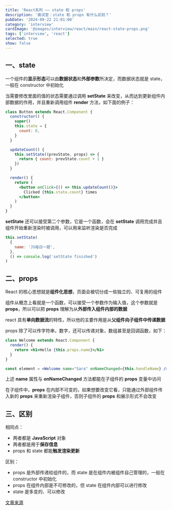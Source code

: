 ```yaml
---
title: 'React系列 —— state 和 props'
description: '面试官：state 和 props 有什么区别？'
pubDate: '2024-09-22 21:01:00'
category: 'interview'
cardImage: '@images/interview/react/main/react-state-props.png'
tags: ['interview', 'react']
selected: true
show: false
---
```


## 一、state

一个组件的**显示形态**可以由**数据状态**和**外部参数**所决定，而数据状态就是 state，一般在 constructor 中初始化

当需要修改里面的值的状态需要通过调用 **setState** 来改变，从而达到更新组件内部数据的作用，并且重新调用组件 **render** 方法，如下面的例子：

```jsx
class Button extends React.Component {
  constructor() {
    super()
    this.state = {
      count: 0,
    }
  }

  updateCount() {
    this.setState((prevState, props) => {
      return { count: prevState.count + 1 }
    })
  }

  render() {
    return (
      <button onClick={() => this.updateCount()}>
        Clicked {this.state.count} times
      </button>
    )
  }
}
```

**setState** 还可以接受第二个参数，它是一个函数，会在 **setState** 调用完成并且组件开始重新渲染时被调用，可以用来监听渲染是否完成

```js
this.setState(
  {
    name: 'JS每日一题',
  },
  () => console.log('setState finished')
)
```

## 二、props

React 的核心思想就是**组件化思想**，页面会被切分成一些独立的、可复用的组件

组件从概念上看就是一个函数，可以接受一个参数作为输入值，这个参数就是 **props**，所以可以把 **props** 理解为从**外部传入组件内部的数据**

react 具有**单向数据流**的特性，所以他的主要作用是从**父组件向子组件中传递数据**

props 除了可以传字符串，数字，还可以传递对象，数组甚至是回调函数，如下：

```jsx
class Welcome extends React.Component {
  render() {
    return <h1>Hello {this.props.name}</h1>
  }
}

const element = <Welcome name="Sara" onNameChanged={this.handleName} />
```

上述 **name** 属性与 **onNameChanged** 方法都能在子组件的 **props** 变量中访问

在子组件中，**props** 在内部不可变的，如果想要改变它看，只能通过外部组件传入新的 **props** 来重新渲染子组件，否则子组件的 **props** 和展示形式不会改变

## 三、区别

相同点：

- 两者都是 **JavaScript** 对象
- 两者都是用于**保存信息**
- props 和 state 都能**触发渲染更新**

区别：

- props 是外部传递给组件的，而 state 是在组件内被组件自己管理的，一般在 constructor 中初始化
- props 在组件内部是不可修改的，但 state 在组件内部可以进行修改
- state 是多变的、可以修改

[文章来源](https://vue3js.cn/interview/React/state_props.html)
